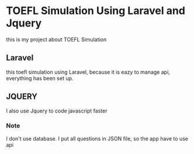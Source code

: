 # TOEFL Simulation Using Laravel and Jquery

this is my project about TOEFL Simulation

## Laravel

this toefl simulation using Laravel, because it is eazy to manage api, everything has been set up.

## JQUERY

I also use Jquery to code javascript faster

### Note 
I don't use database. I put all questions in JSON file, so the app have to use api
